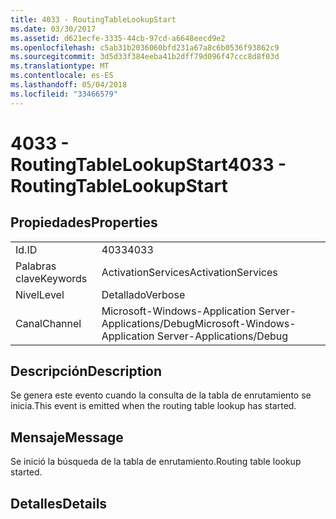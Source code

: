 ```yaml
---
title: 4033 - RoutingTableLookupStart
ms.date: 03/30/2017
ms.assetid: d621ecfe-3335-44cb-97cd-a6648eecd9e2
ms.openlocfilehash: c5ab31b2036060bfd231a67a8c6b0536f93862c9
ms.sourcegitcommit: 3d5d33f384eeba41b2dff79d096f47ccc8d8f03d
ms.translationtype: MT
ms.contentlocale: es-ES
ms.lasthandoff: 05/04/2018
ms.locfileid: "33466579"
---
```

# <a name="4033---routingtablelookupstart"></a><span data-ttu-id="f8eea-102">4033 - RoutingTableLookupStart</span><span class="sxs-lookup"><span data-stu-id="f8eea-102">4033 - RoutingTableLookupStart</span></span>
## <a name="properties"></a><span data-ttu-id="f8eea-103">Propiedades</span><span class="sxs-lookup"><span data-stu-id="f8eea-103">Properties</span></span>  
  
|||  
|-|-|  
|<span data-ttu-id="f8eea-104">Id.</span><span class="sxs-lookup"><span data-stu-id="f8eea-104">ID</span></span>|<span data-ttu-id="f8eea-105">4033</span><span class="sxs-lookup"><span data-stu-id="f8eea-105">4033</span></span>|  
|<span data-ttu-id="f8eea-106">Palabras clave</span><span class="sxs-lookup"><span data-stu-id="f8eea-106">Keywords</span></span>|<span data-ttu-id="f8eea-107">ActivationServices</span><span class="sxs-lookup"><span data-stu-id="f8eea-107">ActivationServices</span></span>|  
|<span data-ttu-id="f8eea-108">Nivel</span><span class="sxs-lookup"><span data-stu-id="f8eea-108">Level</span></span>|<span data-ttu-id="f8eea-109">Detallado</span><span class="sxs-lookup"><span data-stu-id="f8eea-109">Verbose</span></span>|  
|<span data-ttu-id="f8eea-110">Canal</span><span class="sxs-lookup"><span data-stu-id="f8eea-110">Channel</span></span>|<span data-ttu-id="f8eea-111">Microsoft-Windows-Application Server-Applications/Debug</span><span class="sxs-lookup"><span data-stu-id="f8eea-111">Microsoft-Windows-Application Server-Applications/Debug</span></span>|  
  
## <a name="description"></a><span data-ttu-id="f8eea-112">Descripción</span><span class="sxs-lookup"><span data-stu-id="f8eea-112">Description</span></span>  
 <span data-ttu-id="f8eea-113">Se genera este evento cuando la consulta de la tabla de enrutamiento se inicia.</span><span class="sxs-lookup"><span data-stu-id="f8eea-113">This event is emitted when the routing table lookup has started.</span></span>  
  
## <a name="message"></a><span data-ttu-id="f8eea-114">Mensaje</span><span class="sxs-lookup"><span data-stu-id="f8eea-114">Message</span></span>  
 <span data-ttu-id="f8eea-115">Se inició la búsqueda de la tabla de enrutamiento.</span><span class="sxs-lookup"><span data-stu-id="f8eea-115">Routing table lookup started.</span></span>  
  
## <a name="details"></a><span data-ttu-id="f8eea-116">Detalles</span><span class="sxs-lookup"><span data-stu-id="f8eea-116">Details</span></span>
